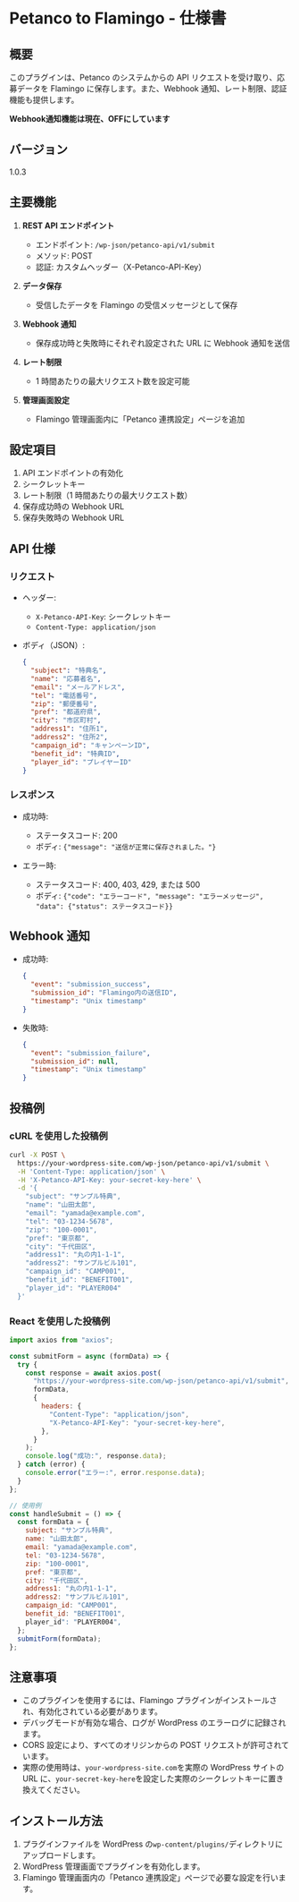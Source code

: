 # Petanco to Flamingo - 仕様書

## 概要

このプラグインは、Petanco のシステムからの API リクエストを受け取り、応募データを Flamingo に保存します。また、Webhook 通知、レート制限、認証機能も提供します。

**Webhook通知機能は現在、OFFにしています**

## バージョン

1.0.3

## 主要機能

1. **REST API エンドポイント**

   - エンドポイント: `/wp-json/petanco-api/v1/submit`
   - メソッド: POST
   - 認証: カスタムヘッダー（X-Petanco-API-Key）

2. **データ保存**

   - 受信したデータを Flamingo の受信メッセージとして保存

3. **Webhook 通知**

   - 保存成功時と失敗時にそれぞれ設定された URL に Webhook 通知を送信

4. **レート制限**

   - 1 時間あたりの最大リクエスト数を設定可能

5. **管理画面設定**
   - Flamingo 管理画面内に「Petanco 連携設定」ページを追加

## 設定項目

1. API エンドポイントの有効化
2. シークレットキー
3. レート制限（1 時間あたりの最大リクエスト数）
4. 保存成功時の Webhook URL
5. 保存失敗時の Webhook URL

## API 仕様

### リクエスト

- ヘッダー:

  - `X-Petanco-API-Key`: シークレットキー
  - `Content-Type: application/json`

- ボディ（JSON）:
  ```json
  {
    "subject": "特典名",
    "name": "応募者名",
    "email": "メールアドレス",
    "tel": "電話番号",
    "zip": "郵便番号",
    "pref": "都道府県",
    "city": "市区町村",
    "address1": "住所1",
    "address2": "住所2",
    "campaign_id": "キャンペーンID",
    "benefit_id": "特典ID",
    "player_id": "プレイヤーID"
  }
  ```

### レスポンス

- 成功時:

  - ステータスコード: 200
  - ボディ: `{"message": "送信が正常に保存されました。"}`

- エラー時:
  - ステータスコード: 400, 403, 429, または 500
  - ボディ: `{"code": "エラーコード", "message": "エラーメッセージ", "data": {"status": ステータスコード}}`

## Webhook 通知

- 成功時:

  ```json
  {
    "event": "submission_success",
    "submission_id": "Flamingo内の送信ID",
    "timestamp": "Unix timestamp"
  }
  ```

- 失敗時:
  ```json
  {
    "event": "submission_failure",
    "submission_id": null,
    "timestamp": "Unix timestamp"
  }
  ```

## 投稿例

### cURL を使用した投稿例

```bash
curl -X POST \
  https://your-wordpress-site.com/wp-json/petanco-api/v1/submit \
  -H 'Content-Type: application/json' \
  -H 'X-Petanco-API-Key: your-secret-key-here' \
  -d '{
    "subject": "サンプル特典",
    "name": "山田太郎",
    "email": "yamada@example.com",
    "tel": "03-1234-5678",
    "zip": "100-0001",
    "pref": "東京都",
    "city": "千代田区",
    "address1": "丸の内1-1-1",
    "address2": "サンプルビル101",
    "campaign_id": "CAMP001",
    "benefit_id": "BENEFIT001",
    "player_id": "PLAYER004"
  }'
```

### React を使用した投稿例

```jsx
import axios from "axios";

const submitForm = async (formData) => {
  try {
    const response = await axios.post(
      "https://your-wordpress-site.com/wp-json/petanco-api/v1/submit",
      formData,
      {
        headers: {
          "Content-Type": "application/json",
          "X-Petanco-API-Key": "your-secret-key-here",
        },
      }
    );
    console.log("成功:", response.data);
  } catch (error) {
    console.error("エラー:", error.response.data);
  }
};

// 使用例
const handleSubmit = () => {
  const formData = {
    subject: "サンプル特典",
    name: "山田太郎",
    email: "yamada@example.com",
    tel: "03-1234-5678",
    zip: "100-0001",
    pref: "東京都",
    city: "千代田区",
    address1: "丸の内1-1-1",
    address2: "サンプルビル101",
    campaign_id: "CAMP001",
    benefit_id: "BENEFIT001",
    player_id": "PLAYER004",
  };
  submitForm(formData);
};
```

## 注意事項

- このプラグインを使用するには、Flamingo プラグインがインストールされ、有効化されている必要があります。
- デバッグモードが有効な場合、ログが WordPress のエラーログに記録されます。
- CORS 設定により、すべてのオリジンからの POST リクエストが許可されています。
- 実際の使用時は、`your-wordpress-site.com`を実際の WordPress サイトの URL に、`your-secret-key-here`を設定した実際のシークレットキーに置き換えてください。

## インストール方法

1. プラグインファイルを WordPress の`wp-content/plugins/`ディレクトリにアップロードします。
2. WordPress 管理画面でプラグインを有効化します。
3. Flamingo 管理画面内の「Petanco 連携設定」ページで必要な設定を行います。
